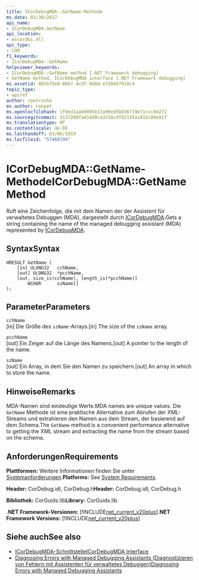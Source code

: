 ```yaml
---
title: ICorDebugMDA::GetName-Methode
ms.date: 03/30/2017
api_name:
- ICorDebugMDA.GetName
api_location:
- mscordbi.dll
api_type:
- COM
f1_keywords:
- ICorDebugMDA::GetName
helpviewer_keywords:
- ICorDebugMDA::GetName method [.NET Framework debugging]
- GetName method, ICorDebugMDA interface [.NET Framework debugging]
ms.assetid: 885bf5e8-00b7-4cd7-9d8d-e720d47918c4
topic_type:
- apiref
author: rpetrusha
ms.author: ronpet
ms.openlocfilehash: 1f0ed1aa0d095b13a90ed5b036719e71ccc8e272
ms.sourcegitcommit: 5137208fa414d9ca3c58cdfd2155ac81bc89e917
ms.translationtype: MT
ms.contentlocale: de-DE
ms.lasthandoff: 03/06/2019
ms.locfileid: "57468194"
---
```

# <a name="icordebugmdagetname-method"></a><span data-ttu-id="0a984-102">ICorDebugMDA::GetName-Methode</span><span class="sxs-lookup"><span data-stu-id="0a984-102">ICorDebugMDA::GetName Method</span></span>
<span data-ttu-id="0a984-103">Ruft eine Zeichenfolge, die mit dem Namen der der Assistent für verwaltetes Debuggen (MDA), dargestellt durch [ICorDebugMDA](../../../../docs/framework/unmanaged-api/debugging/icordebugmda-interface.md).</span><span class="sxs-lookup"><span data-stu-id="0a984-103">Gets a string containing the name of the managed debugging assistant (MDA) represented by [ICorDebugMDA](../../../../docs/framework/unmanaged-api/debugging/icordebugmda-interface.md).</span></span>  
  
## <a name="syntax"></a><span data-ttu-id="0a984-104">Syntax</span><span class="sxs-lookup"><span data-stu-id="0a984-104">Syntax</span></span>  
  
```  
HRESULT GetName (  
    [in] ULONG32   cchName,  
    [out] ULONG32  *pcchName,  
    [out, size_is(cchName), length_is(*pcchName)]  
        WCHAR      szName[]  
);  
```  
  
## <a name="parameters"></a><span data-ttu-id="0a984-105">Parameter</span><span class="sxs-lookup"><span data-stu-id="0a984-105">Parameters</span></span>  
 `cchName`  
 <span data-ttu-id="0a984-106">[in] Die Größe des `szName`-Arrays.</span><span class="sxs-lookup"><span data-stu-id="0a984-106">[in] The size of the `szName` array.</span></span>  
  
 `pcchName`  
 <span data-ttu-id="0a984-107">[out] Ein Zeiger auf die Länge des Namens.</span><span class="sxs-lookup"><span data-stu-id="0a984-107">[out] A pointer to the length of the name.</span></span>  
  
 `szName`  
 <span data-ttu-id="0a984-108">[out] Ein Array, in dem Sie den Namen zu speichern.</span><span class="sxs-lookup"><span data-stu-id="0a984-108">[out] An array in which to store the name.</span></span>  
  
## <a name="remarks"></a><span data-ttu-id="0a984-109">Hinweise</span><span class="sxs-lookup"><span data-stu-id="0a984-109">Remarks</span></span>  
 <span data-ttu-id="0a984-110">MDA-Namen sind eindeutige Werte.</span><span class="sxs-lookup"><span data-stu-id="0a984-110">MDA names are unique values.</span></span> <span data-ttu-id="0a984-111">Die `GetName` Methode ist eine praktische Alternative zum Abrufen der XML-Streams und extrahieren den Namen aus dem Stream, der basierend auf dem Schema.</span><span class="sxs-lookup"><span data-stu-id="0a984-111">The `GetName` method is a convenient performance alternative to getting the XML stream and extracting the name from the stream based on the schema.</span></span>  
  
## <a name="requirements"></a><span data-ttu-id="0a984-112">Anforderungen</span><span class="sxs-lookup"><span data-stu-id="0a984-112">Requirements</span></span>  
 <span data-ttu-id="0a984-113">**Plattformen:** Weitere Informationen finden Sie unter [Systemanforderungen](../../../../docs/framework/get-started/system-requirements.md).</span><span class="sxs-lookup"><span data-stu-id="0a984-113">**Platforms:** See [System Requirements](../../../../docs/framework/get-started/system-requirements.md).</span></span>  
  
 <span data-ttu-id="0a984-114">**Header:** CorDebug.idl, CorDebug.h</span><span class="sxs-lookup"><span data-stu-id="0a984-114">**Header:** CorDebug.idl, CorDebug.h</span></span>  
  
 <span data-ttu-id="0a984-115">**Bibliothek:** CorGuids.lib</span><span class="sxs-lookup"><span data-stu-id="0a984-115">**Library:** CorGuids.lib</span></span>  
  
 <span data-ttu-id="0a984-116">**.NET Framework-Versionen:** [!INCLUDE[net_current_v20plus](../../../../includes/net-current-v20plus-md.md)]</span><span class="sxs-lookup"><span data-stu-id="0a984-116">**.NET Framework Versions:** [!INCLUDE[net_current_v20plus](../../../../includes/net-current-v20plus-md.md)]</span></span>  
  
## <a name="see-also"></a><span data-ttu-id="0a984-117">Siehe auch</span><span class="sxs-lookup"><span data-stu-id="0a984-117">See also</span></span>
- [<span data-ttu-id="0a984-118">ICorDebugMDA-Schnittstelle</span><span class="sxs-lookup"><span data-stu-id="0a984-118">ICorDebugMDA Interface</span></span>](../../../../docs/framework/unmanaged-api/debugging/icordebugmda-interface.md)
- [<span data-ttu-id="0a984-119">Diagnosing Errors with Managed Debugging Assistants (Diagnostizieren von Fehlern mit Assistenten für verwaltetes Debuggen)</span><span class="sxs-lookup"><span data-stu-id="0a984-119">Diagnosing Errors with Managed Debugging Assistants</span></span>](../../../../docs/framework/debug-trace-profile/diagnosing-errors-with-managed-debugging-assistants.md)
